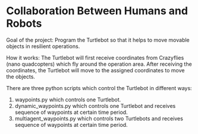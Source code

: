 # Collaboration Between Humans and Robots
Goal of the project: Program the Turtlebot so that it helps to move movable objects in resilient operations. 

How it works: The Turtlebot will first receive coordinates from Crazyflies (nano quadcopters) which fly around the operation area. After receiving the coordinates, the Turtlebot will move to the assigned coordinates to move the objects.

There are three python scripts which control the Turtlebot in different ways:
1) waypoints.py which controls one Turtlebot.
2) dynamic_waypoints.py which controls one Turtlebot and receives sequence of waypoints at certain time period.
3) multiagent_waypoints.py which controls two Turtlebots and receives sequence of waypoints at certain time period.
